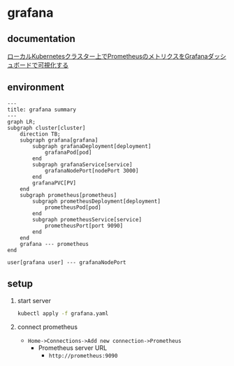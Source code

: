 # grafana

## documentation

[ローカルKubernetesクラスター上でPrometheusのメトリクスをGrafanaダッシュボードで可視化する](https://zenn.dev/ring_belle/articles/prometheus-grafana-metrics)

## environment

```mermaid
---
title: grafana summary
---
graph LR;
subgraph cluster[cluster]
    direction TB;
    subgraph grafana[grafana]
        subgraph grafanaDeployment[deployment]
            grafanaPod[pod]
        end
        subgraph grafanaService[service]
            grafanaNodePort[nodePort 3000]
        end
        grafanaPVC[PV]
    end
    subgraph prometheus[prometheus]
        subgraph prometheusDeployment[deployment]
            prometheusPod[pod]
        end
        subgraph prometheusService[service]
            prometheusPort[port 9090]
        end
    end
    grafana --- prometheus
end

user[grafana user] --- grafanaNodePort
```

## setup

1. start server

    ```sh
    kubectl apply -f grafana.yaml
    ```

1. connect prometheus

   - `Home->Connections->Add new connection->Prometheus`
     - Prometheus server URL
       - `http://prometheus:9090`
